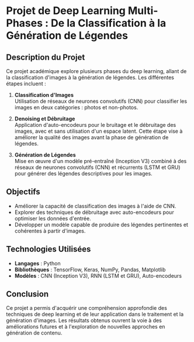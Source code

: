 # Projet de Deep Learning Multi-Phases : De la Classification à la Génération de Légendes

## Description du Projet
Ce projet académique explore plusieurs phases du deep learning, allant de la classification d'images à la génération de légendes. Les différentes étapes incluent :

1. **Classification d'Images**  
   Utilisation de réseaux de neurones convolutifs (CNN) pour classifier les images en deux catégories : photos et non-photos.

2. **Denoising et Débruitage**  
   Application d'auto-encodeurs pour le bruitage et le débruitage des images, avec et sans utilisation d'un espace latent. Cette étape vise à améliorer la qualité des images avant la phase de génération de légendes.

3. **Génération de Légendes**  
   Mise en œuvre d'un modèle pré-entraîné (Inception V3) combiné à des réseaux de neurones convolutifs (CNN) et récurrents (LSTM et GRU) pour générer des légendes descriptives pour les images.

## Objectifs
- Améliorer la capacité de classification des images à l'aide de CNN.
- Explorer des techniques de débruitage avec auto-encodeurs pour optimiser les données d'entrée.
- Développer un modèle capable de produire des légendes pertinentes et cohérentes à partir d'images.

## Technologies Utilisées
- **Langages** : Python
- **Bibliothèques** : TensorFlow, Keras, NumPy, Pandas, Matplotlib
- **Modèles** : CNN (Inception V3), RNN (LSTM et GRU), Auto-encodeurs

## Conclusion
Ce projet a permis d'acquérir une compréhension approfondie des techniques de deep learning et de leur application dans le traitement et la génération d'images. Les résultats obtenus ouvrent la voie à des améliorations futures et à l'exploration de nouvelles approches en génération de contenu.
